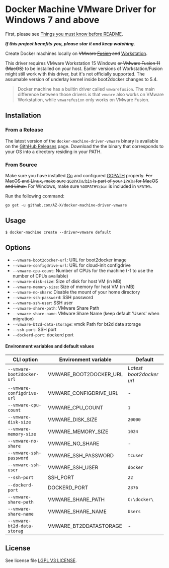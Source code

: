 # Docker Machine VMware Driver for Windows 7 and above

First, please see [Things you must know before README](https://github.com/AZ-X/docker-machine-driver-vmware/issues/1).

***If this project benefits you, please star it and keep watching***. 

Create Docker machines locally on ~~VMware [Fusion](https://www.vmware.com/products/fusion)
and~~ [Workstation](https://www.vmware.com/products/workstation).

This driver requires VMware Workstation 15 Windows ~~or VMware Fusion 11 (MacOS)~~ to be installed on your host. Earlier versions of Workstation/Fusion might still work
with this driver, but it's not officially supported. The assumable version of underlay kernel inside boot2docker changes to 5.4.

>
> Docker machine has a builtin driver called `vmwarefusion`. The main difference between
> those drivers is that `vmware` also works on VMware Workstation, while `vmwarefusion` only
> works on VMware Fusion.


## Installation

### From a Release

The latest version of the `docker-machine-driver-vmware` binary is available on the
[GithHub Releases](https://github.com/AZ-X/docker-machine-driver-vmware/releases) page.
Download the the binary that corresponds to your OS into a directory residing in your PATH.

### From Source

Make sure you have installed [Go](http://www.golang.org) and configured [GOPATH](http://golang.org/doc/code.html#GOPATH)
properly. ~~For MacOS and Linux, make sure `$GOPATH/bin` is part of your `$PATH` for MacOS and Linux.~~
For Windows, make sure `%GOPATH%\bin` is included in `%PATH%`.

Run the following command:

```shell
go get -u github.com/AZ-X/docker-machine-driver-vmware
```


## Usage

```shell
$ docker-machine create --driver=vmware default
```


## Options

- `--vmware-boot2docker-url`: URL for boot2docker image
- `--vmware-configdrive-url`: URL for cloud-init configdrive
- `--vmware-cpu-count`: Number of CPUs for the machine (-1 to use the number of CPUs available)
- `--vmware-disk-size`: Size of disk for host VM (in MB)
- `--vmware-memory-size`: Size of memory for host VM (in MB)
- `--vmware-no-share`: Disable the mount of your home directory
- `--vmware-ssh-password`: SSH password
- `--vmware-ssh-user`: SSH user
- `--vmware-share-path`: VMware Share Path
- `--vmware-share-name`: VMware Share Name (keep default 'Users' when migration)
- `--vmware-bt2d-data-storage`: vmdk Path for bt2d data storage
- `--ssh-port`: SSH port
- `--dockerd-port`: dockerd port

#### Environment variables and default values

| CLI option                 | Environment variable   | Default                  |
|----------------------------|------------------------|--------------------------|
| `--vmware-boot2docker-url` | VMWARE_BOOT2DOCKER_URL | *Latest boot2docker url* |
| `--vmware-configdrive-url` | VMWARE_CONFIGDRIVE_URL | -                        |
| `--vmware-cpu-count`       | VMWARE_CPU_COUNT       | `1`                      |
| `--vmware-disk-size`       | VMWARE_DISK_SIZE       | `20000`                  |
| `--vmware-memory-size`     | VMWARE_MEMORY_SIZE     | `1024`                   |
| `--vmware-no-share`        | VMWARE_NO_SHARE        | -                        |
| `--vmware-ssh-password`    | VMWARE_SSH_PASSWORD    | `tcuser`                 |
| `--vmware-ssh-user`        | VMWARE_SSH_USER        | `docker`                 |
| `--ssh-port`        | SSH_PORT        | `22`                 |
| `--dockerd-port`        | DOCKERD_PORT        | `2376`                 |
| `--vmware-share-path`        | VMWARE_SHARE_PATH        | `C:\docker\`                 |
| `--vmware-share-name`        | VMWARE_SHARE_NAME        | `Users`                 |
| `--vmware-bt2d-data-storag`        | VMWARE_BT2DDATASTORAGE        | -                 |


## License

See license file [LGPL V3 LICENSE](https://github.com/AZ-X/docker-machine-driver-vmware/blob/master/LICENSE "LICENSE").
